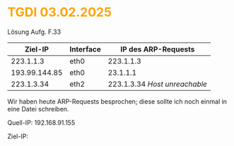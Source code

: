 # <font color = "orange">TGDI 03.02.2025</font>
Lösung Aufg. F.33

| Ziel-IP       | Interface | IP des ARP-Requests           |
| ------------- | --------- | ----------------------------- |
| 223.1.1.3     | eth0      | 223.1.1.3                     |
| 193.99.144.85 | eth0      | 23.1.1.1                      |
| 223.1.3.34    | eth2      | 223.1.3.34 *Host unreachable* |
Wir haben heute ARP-Requests besprochen; diese sollte ich noch einmal in eine Datei schreiben.

Quell-IP:
192.168.91.155

Ziel-IP:
